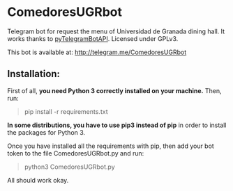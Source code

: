 # ComedoresUGRbot
Telegram bot for request the menu of Universidad de Granada dining hall. It works
thanks to <a href="https://github.com/eternnoir/pyTelegramBotAPI/blob/master/README.md">pyTelegramBotAPI</a>. Licensed under GPLv3.

This bot is available at: http://telegram.me/ComedoresUGRbot

## Installation:

First of all, **you need Python 3 correctly installed on your machine.** Then, run:

> pip install -r requirements.txt

**In some distributions, you have to use pip3 instead of pip** in order to install the packages for Python 3.

Once you have installed all the requirements with pip, then add your bot token to the file ComedoresUGRbot.py and run:

> python3 ComedoresUGRbot.py

All should work okay.
